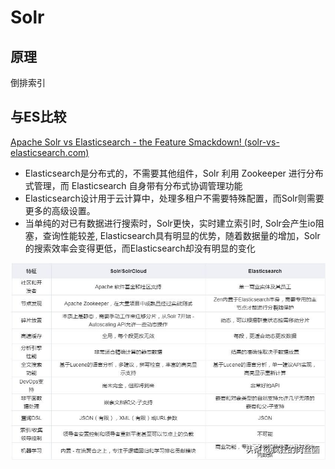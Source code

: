 # Solr



## 原理

倒排索引



## 与ES比较

[Apache Solr vs Elasticsearch - the Feature Smackdown! (solr-vs-elasticsearch.com)](http://solr-vs-elasticsearch.com/)

- Elasticsearch是分布式的，不需要其他组件，Solr 利用 Zookeeper 进行分布式管理，而 Elasticsearch 自身带有分布式协调管理功能
- Elasticsearch设计用于云计算中，处理多租户不需要特殊配置，而Solr则需要更多的高级设置。
- 当单纯的对已有数据进行搜索时，Solr更快，实时建立索引时, Solr会产生io阻塞，查询性能较差, Elasticsearch具有明显的优势，随着数据量的增加，Solr的搜索效率会变得更低，而Elasticsearch却没有明显的变化

![](images/798b9abee63e475093ae4861c3356f2e.jpeg)
